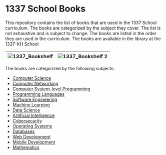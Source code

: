 # 1337 School Books

This repository contains the list of books that are used in the 1337 School curriculum. The books are categorized by the subject they cover. The list is not exhaustive and is subject to change. The books are listed in the order they are used in the curriculum. The books are available in the library at the 1337-KH School

| ![1337_Bookshelf](https://github.com/zelhajou/1337-School-Books/assets/39954629/f401b1ae-8e28-4dfa-9467-3609aac6a4d6) | ![1337_Bookshelf 2](https://github.com/zelhajou/1337-School-Books/assets/39954629/9474ff5b-9900-4b97-8388-b1abf4a8e468) |
|-|-|




The books are categorized by the following subjects:

- [Computer Science](#computer-science)
- [Computer Networking](#computer-networking)
- [Computer System-level Programming](#computer-system-level-programming)
- [Programming Languages](#programming-languages)
- [Software Engineering](#software-engineering)
- [Machine Learning](#machine-learning)
- [Data Science](#data-science)
- [Artificial Intelligence](#artificial-intelligence)
- [Cybersecurity](#cybersecurity)
- [Operating Systems](#operating-systems)
- [Databases](#databases)
- [Web Development](#web-development)
- [Mobile Development](#mobile-development)
- [Mathematics](#mathematics)





